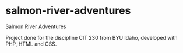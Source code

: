 # salmon-river-adventures
Salmon River Adventures

Project done for the discipline CIT 230 from BYU Idaho, developed with PHP, HTML and CSS.
